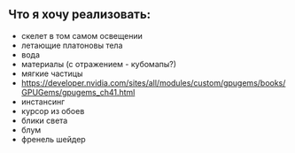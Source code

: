 ## Что я хочу реализовать: 
- скелет в том самом освещении
- летающие платоновы тела
- вода
- материалы (с отражением - кубомапы?)
- мягкие частицы
- https://developer.nvidia.com/sites/all/modules/custom/gpugems/books/GPUGems/gpugems_ch41.html
- инстансинг
- курсор из обоев
- блики света
- блум
- френель шейдер